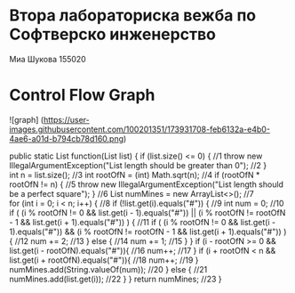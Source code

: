 # Втора лабораториска вежба по Софтверско инженерство
Миа Шукова 155020

# Control Flow Graph
![graph] (https://user-images.githubusercontent.com/100201351/173931708-feb6132a-e4b0-4ae6-a01d-b794cb78d160.png)

 public static List<String> function(List<String> list) {
        if (list.size() <= 0) {                                                                                                                //1
            throw new IllegalArgumentException("List length should be greater than 0");                                                        //2
        }   
        int n = list.size();                                                                                                                   //3
        int rootOfN = (int) Math.sqrt(n);                                                                                                      //4
        if (rootOfN * rootOfN  != n) {                                                                                                         //5
            throw new IllegalArgumentException("List length should be a perfect square");          }                                           //6
        List<String> numMines = new ArrayList<>();                                                                                             //7                   
        for (int i = 0; i < n; i++) {                                                                                                          //8
            if (!list.get(i).equals("#")) {                                                                                                    //9
                int num = 0;                                                                                                                   //10
                if ( (i % rootOfN != 0 && list.get(i - 1).equals("#")) || (i % rootOfN != rootOfN - 1 && list.get(i + 1).equals("#")) ) {      //11
                    if ( (i % rootOfN != 0 && list.get(i - 1).equals("#")) && (i % rootOfN != rootOfN - 1 && list.get(i + 1).equals("#")) ){   //12
                        num += 2;                                                                                                              //13
                    }
                    else {                                                                                                                     //14
                        num  += 1;                                                                                                             //15
                    }
                }
                if (i - rootOfN >= 0 && list.get(i - rootOfN).equals("#")){                                                                    //16
                    num++;                                                                                                                     //17
                }
                if (i + rootOfN < n && list.get(i + rootOfN).equals("#")){							                   //18
                    num++;                                                                                                                     //19
                }
                numMines.add(String.valueOf(num));                                                                                             //20
            }
            else {                                                                                                                             //21
                numMines.add(list.get(i));                                                                                                     //22
            }
        }
        return numMines;                                                                                                                       //23
    }
                                   
   
                                   
                                   
